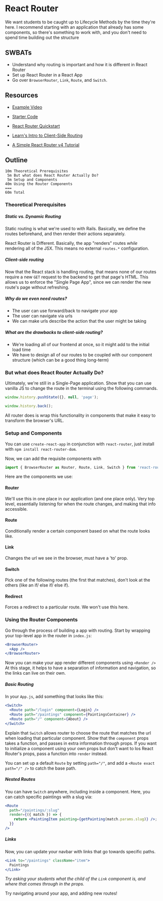 # React Router

We want students to be caught up to Lifecycle Methods by the time they're here. I recommend starting with an application that already has some components, so there's something to work with, and you don't need to spend time building out the structure

## SWBATs

* Understand why routing is important and how it is different in React Router
* Set up React Router in a React App
* Go over `BrowserRouter`, `Link`, `Route`, and `Switch`.

## Resources

* [Example Video](https://www.youtube.com/watch?v=lps-Eq2QWxk)
* [Starter Code]()

* [React Router Quickstart](https://reacttraining.com/react-router/web/guides/quick-start)
* [Learn's Intro to Client-Side Routing](https://github.com/learn-co-curriculum/react-introduction-to-react-router)
* [A Simple React Router v4 Tutorial](https://medium.com/@pshrmn/a-simple-react-router-v4-tutorial-7f23ff27adf)

## Outline

    10m Theoretical Prerequisites
     5m But what does React Router Actually Do?
     5m Setup and Components
    40m Using the Router Components
    ===
    60m Total

### Theoretical Prerequisites

##### Static vs. Dynamic Routing

Static routing is what we're used to with Rails. Basically, we define the routes beforehand, and then render their actions separately.

React Router is Different. Basically, the app "renders" routes _while_ rendering all of the JSX. This means no external `routes.*` configuration.

##### Client-side routing

Now that the React stack is handling routing, that means none of our routes require a new `GET` request to the backend to get that page's HTML. This allows us to enforce the "Single Page App", since we can render the new route's page without refreshing.

##### Why do we even need routes?

* The user can use forward/back to navigate your app
* The user can navigate via urls
* We can make urls describe the action that the user might be taking

##### What are the drawbacks to client-side routing?

* We're loading all of our frontend at once, so it might add to the initial load time
* We have to design all of our routes to be coupled with our component structure (which can be a good thing long-term)

### But what does React Router Actually Do?

Ultimately, we're still in a Single-Page application. Show that you can use vanilla JS to change the route in the terminal using the following commands.

```js
window.history.pushState({}, null, 'page');
```

```js
window.history.back();
```

All router does is wrap this functionality in components that make it easy to transform the browser's URL.

### Setup and Components

You can use `create-react-app` in conjunction with `react-router`, just install with `npm install react-router-dom`.

Now, we can add the requisite components with

```js
import { BrowserRouter as Router, Route, Link, Switch } from 'react-router-dom';
```

Here are the components we use:

#### Router

We'll use this in one place in our application (and one place only). Very top level, essentially listening for when the route changes, and making that info accessible.

#### Route

Conditionally render a certain component based on what the route looks like.

#### Link

Changes the url we see in the browser, must have a 'to' prop.

#### Switch

Pick one of the following routes (the first that matches), don't look at the others (like an if/ else if/ else if).

#### Redirect

Forces a redirect to a particular route. We won't use this here.

### Using the Router Components

Go through the process of building a app with routing. Start by wrapping your top-level app in the router in `index.js`:

```jsx
<BrowserRouter>
  <App />
</BrowserRouter>
```

Now you can make your app render different components using `<Render />` At this stage, it helps to have a separation of information and navigation, so the links can live on their own.

##### Basic Routing

In your `App.js`, add something that looks like this:

```jsx
<Switch>
  <Route path="/login" component={Login} />
  <Route path="/paintings" component={PaintingsContainer} />
  <Route path="/" component={About} />
</Switch>
```

Explain that `Switch` allows router to choose the route that matches the url when loading that particular component. Show that the `component` props takes a function, and passes in extra information through props. If you want to initialize a component using your own props but don't want to los React Router's props, pass a function into `render` instead.

You can set up a default `Route` by setting `path="/"`, and add a `<Route exact path="/" />` to catch the base path.

##### Nested Routes

You can have `Switch` anywhere, including inside a component. Here, you can catch specific paintings with a slug via:

```jsx
<Route
  path="/paintings/:slug"
  render={({ match }) => {
    return <PaintingItem painting={getPainting(match.params.slug)} />;
  }}
/>
```

##### Links

Now, you can update your navbar with links that go towards specific paths.

```jsx
<Link to="/paintings" className="item">
  Paintings
</Link>
```

_Try asking your students what the child of the `Link` component is, and where that comes through in the props._

Try navigating around your app, and adding new routes!

